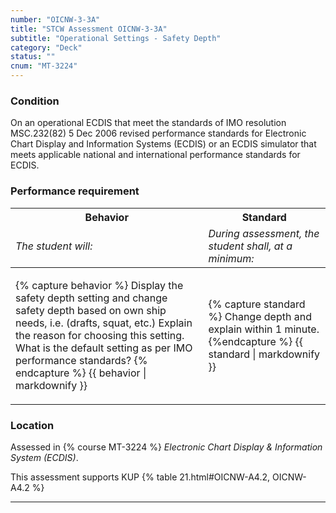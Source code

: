 ```yaml
---
number: "OICNW-3-3A"
title: "STCW Assessment OICNW-3-3A"
subtitle: "Operational Settings - Safety Depth"
category: "Deck"
status: ""
cnum: "MT-3224"
---
```

### Condition

On an operational ECDIS that meet the standards of IMO resolution MSC.232(82) 5 Dec 2006 revised performance standards for Electronic Chart Display and Information Systems (ECDIS) or an ECDIS simulator that meets applicable national and international performance standards for ECDIS.

### Performance requirement 

<table width='100%' class='Guidelines'>
 <thead>
 <tr>
     <th class='thirty'>Behavior</th>
     <th class='seventy'>Standard</th>
 </tr>
 <tr>
     <td><em>The student will:</em></td>
     <td><em>During assessment, the student shall, at a minimum:</em></td>
 </tr>
 </thead>
 <tbody>
 

<tr><td>

{% capture behavior %}
Display the safety depth setting and change safety depth based on own ship needs, i.e. (drafts, squat, etc.) Explain the reason for choosing this setting. What is the default setting as per IMO performance standards?
{% endcapture %}
{{ behavior | markdownify }}

</td><td>

{% capture standard %}
Change depth and explain within 1 minute.
{%endcapture %}
{{ standard | markdownify }}

</td></tr>



 </tbody>
 </table>

### Location

Assessed in  {% course  MT-3224 %}  *Electronic Chart Display & Information System (ECDIS)*.

This assessment supports KUP {% table 21.html#OICNW-A4.2, OICNW-A4.2 %}

***

